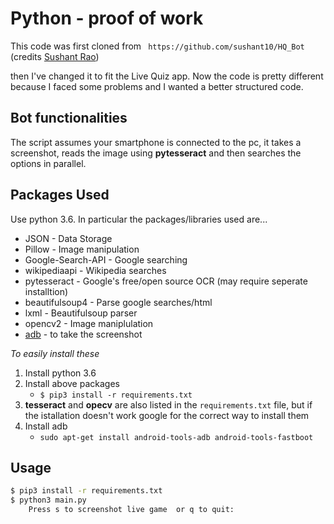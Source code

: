 # Python - proof of work

This code was first cloned from ``` https://github.com/sushant10/HQ_Bot``` (credits [Sushant Rao][link-author])

then I've changed it to fit the Live Quiz app. Now the code is pretty different because I faced some problems and I wanted a better structured code.

## Bot functionalities
The script assumes your smartphone is connected to the pc, it takes a screenshot, reads the image using **pytesseract** and then searches the options in parallel.

## Packages Used

Use python 3.6. In particular the packages/libraries used are...

* JSON - Data Storage 
* Pillow - Image manipulation
* Google-Search-API - Google searching
* wikipediaapi - Wikipedia searches
* pytesseract - Google's free/open source OCR (may require seperate installtion)
* beautifulsoup4 - Parse google searches/html
* lxml - Beautifulsoup parser
* opencv2 - Image maniplulation
* [adb] - to take the screenshot

*To easily install these*
1. Install python 3.6
2. Install above packages
    * `$ pip3 install -r requirements.txt`
3. **tesseract** and **opecv** are also listed in the ```requirements.txt``` file, but if the istallation doesn't work google  for the correct way to install them
4. Install adb 
    * `sudo apt-get install android-tools-adb android-tools-fastboot`


## Usage

```bash
$ pip3 install -r requirements.txt
$ python3 main.py
    Press s to screenshot live game  or q to quit:

```

[link-author]: https://github.com/sushant10
[adb]: https://developer.android.com/studio/command-line/adb